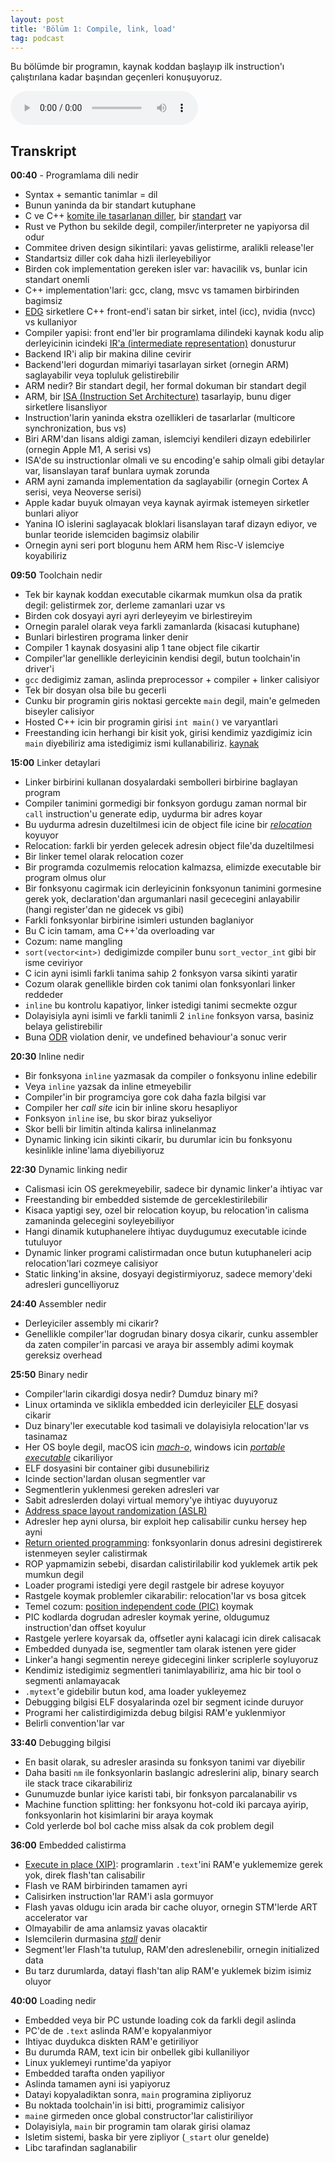 ```yaml
---
layout: post
title: 'Bölüm 1: Compile, link, load'
tag: podcast
---
```


Bu bölümde bir programın, kaynak koddan başlayıp ilk instruction'ı çalıştırılana kadar başından geçenleri konuşuyoruz.

<audio class="audio" controls>
    <source src="https://drive.google.com/uc?export=download&id=1iwXQSXuAIlSmsHfy85f-glTjAA9rG6yG" type="audio/mp3" />
</audio>

## Transkript

**00:40** - Programlama dili nedir

+ Syntax + semantic tanimlar = dil
+ Bunun yaninda da bir standart kutuphane
+ C ve C++ [komite ile tasarlanan diller][design-by-committee], bir [standart](https://eel.is/c++draft/) var
+ Rust ve Python bu sekilde degil, compiler/interpreter ne yapiyorsa dil odur
+ Commitee driven design sikintilari: yavas gelistirme, aralikli release'ler
+ Standartsiz diller cok daha hizli ilerleyebiliyor
+ Birden cok implementation gereken isler var: havacilik vs, bunlar icin standart onemli
+ C++ implementation'lari: gcc, clang, msvc vs tamamen birbirinden bagimsiz
+ [EDG](https://www.edg.com/c) sirketlere C++ front-end'i satan bir sirket, intel (icc), nvidia (nvcc) vs kullaniyor
+ Compiler yapisi: front end'ler bir programlama dilindeki kaynak kodu alip derleyicinin icindeki [IR'a (intermediate representation)][ir] donusturur
+ Backend IR'i alip bir makina diline cevirir
+ Backend'leri dogurdan mimariyi tasarlayan sirket (ornegin ARM) saglayabilir veya topluluk gelistirebilir
+ ARM nedir? Bir standart degil, her formal dokuman bir standart degil
+ ARM, bir [ISA (Instruction Set Architecture)][isa] tasarlayip, bunu diger sirketlere lisansliyor
+ Instruction'larin yaninda ekstra ozellikleri de tasarlarlar (multicore synchronization, bus vs)
+ Biri ARM'dan lisans aldigi zaman, islemciyi kendileri dizayn edebilirler (ornegin Apple M1, A serisi vs)
+ ISA'de su instructionlar olmali ve su encoding'e sahip olmali gibi detaylar var, lisanslayan taraf bunlara uymak zorunda
+ ARM ayni zamanda implementation da saglayabilir (ornegin Cortex A serisi, veya Neoverse serisi) 
+ Apple kadar buyuk olmayan veya kaynak ayirmak istemeyen sirketler bunlari aliyor
+ Yanina IO islerini saglayacak bloklari lisanslayan taraf dizayn ediyor, ve bunlar teoride islemciden bagimsiz olabilir
+ Ornegin ayni seri port blogunu hem ARM hem Risc-V islemciye koyabiliriz

**09:50** Toolchain nedir

+ Tek bir kaynak koddan executable cikarmak mumkun olsa da pratik degil: gelistirmek zor, derleme zamanlari uzar vs
+ Birden cok dosyayi ayri ayri derleyeyim ve birlestireyim
+ Ornegin paralel olarak veya farkli zamanlarda (kisacasi kutuphane)
+ Bunlari birlestiren programa linker denir
+ Compiler 1 kaynak dosyasini alip 1 tane object file cikartir
+ Compiler'lar genellikle derleyicinin kendisi degil, butun toolchain'in driver'i
+ `gcc` dedigimiz zaman, aslinda preprocessor + compiler + linker calisiyor
+ Tek bir dosyan olsa bile bu gecerli
+ Cunku bir programin giris noktasi gercekte `main` degil, main'e gelmeden biseyler calisiyor
+ Hosted C++ icin bir programin girisi `int main()` ve varyantlari
+ Freestanding icin herhangi bir kisit yok, girisi kendimiz yazdigimiz icin `main` diyebiliriz ama istedigimiz ismi kullanabiliriz. [kaynak][freestanding_main]

**15:00** Linker detaylari

+ Linker birbirini kullanan dosyalardaki sembolleri birbirine baglayan program
+ Compiler tanimini gormedigi bir fonksyon gordugu zaman normal bir `call` instruction'u generate edip, uydurma bir adres koyar
+ Bu uydurma adresin duzeltilmesi icin de object file icine bir [_relocation_][relocation] koyuyor
+ Relocation: farkli bir yerden gelecek adresin object file'da duzeltilmesi
+ Bir linker temel olarak relocation cozer
+ Bir programda cozulmemis relocation kalmazsa, elimizde executable bir program olmus olur
+ Bir fonksyonu cagirmak icin derleyicinin fonksyonun tanimini gormesine gerek yok, declaration'dan argumanlari nasil gececegini anlayabilir (hangi register'dan ne gidecek vs gibi)
+ Farkli fonksyonlar birbirine isimleri ustunden baglaniyor
+ Bu C icin tamam, ama C++'da overloading var
+ Cozum: name mangling
+ `sort(vector<int>)` dedigimizde compiler bunu `sort_vector_int` gibi bir isme ceviriyor
+ C icin ayni isimli farkli tanima sahip 2 fonksyon varsa sikinti yaratir
+ Cozum olarak genellikle birden cok tanimi olan fonksyonlari linker reddeder
+ `inline` bu kontrolu kapatiyor, linker istedigi tanimi secmekte ozgur
+ Dolayisiyla ayni isimli ve farkli tanimli 2 `inline` fonksyon varsa, basiniz belaya gelistirebilir
+ Buna [ODR][odr] violation denir, ve undefined behaviour'a sonuc verir

**20:30** Inline nedir

+ Bir fonksyona `inline` yazmasak da compiler o fonksyonu inline edebilir
+ Veya `inline` yazsak da inline etmeyebilir
+ Compiler'in bir programciya gore cok daha fazla bilgisi var
+ Compiler her _call site_ icin bir inline skoru hesapliyor
+ Fonksyon `inline` ise, bu skor biraz yukseliyor
+ Skor belli bir limitin altinda kalirsa inlinelanmaz
+ Dynamic linking icin sikinti cikarir, bu durumlar icin bu fonksyonu kesinlikle inline'lama diyebiliyoruz

**22:30** Dynamic linking nedir

+ Calismasi icin OS gerekmeyebilir, sadece bir dynamic linker'a ihtiyac var
+ Freestanding bir embedded sistemde de gerceklestirilebilir
+ Kisaca yaptigi sey, ozel bir relocation koyup, bu relocation'in calisma zamaninda gelecegini soyleyebiliyor
+ Hangi dinamik kutuphanelere ihtiyac duydugumuz executable icinde tutuluyor
+ Dynamic linker programi calistirmadan once butun kutuphaneleri acip relocation'lari cozmeye calisiyor
+ Static linking'in aksine, dosyayi degistirmiyoruz, sadece memory'deki adresleri guncelliyoruz

**24:40** Assembler nedir

+ Derleyiciler assembly mi cikarir?
+ Genellikle compiler'lar dogrudan binary dosya cikarir, cunku assembler da zaten compiler'in parcasi ve araya bir assembly adimi koymak gereksiz overhead

**25:50** Binary nedir

+ Compiler'larin cikardigi dosya nedir? Dumduz binary mi?
+ Linux ortaminda ve siklikla embedded icin derleyiciler [ELF][elf] dosyasi cikarir
+ Duz binary'ler executable kod tasimali ve dolayisiyla relocation'lar vs tasinamaz
+ Her OS boyle degil, macOS icin [_mach-o_][mach-o], windows icin [_portable executable_][pe] cikariliyor
+ ELF dosyasini bir container gibi dusunebiliriz
+ Icinde section'lardan olusan segmentler var
+ Segmentlerin yuklenmesi gereken adresleri var
+ Sabit adreslerden dolayi virtual memory'ye ihtiyac duyuyoruz
+ [Address space layout randomization (ASLR)][aslr]
+ Adresler hep ayni olursa, bir exploit hep calisabilir cunku hersey hep ayni
+ [Return oriented programming][rop]: fonksyonlarin donus adresini degistirerek istenmeyen seyler calistirmak
+ ROP yapmamizin sebebi, disardan calistirilabilir kod yuklemek artik pek mumkun degil
+ Loader programi istedigi yere degil rastgele bir adrese koyuyor
+ Rastgele koymak problemler cikarabilir: relocation'lar vs bosa gitcek
+ Temel cozum: [position independent code (PIC)][pic] koymak
+ PIC kodlarda dogrudan adresler koymak yerine, oldugumuz instruction'dan offset koyulur
+ Rastgele yerlere koyarsak da, offsetler ayni kalacagi icin direk calisacak
+ Embedded dunyada ise, segmentler tam olarak istenen yere gider
+ Linker'a hangi segmentin nereye gidecegini linker scriplerle soyluyoruz
+ Kendimiz istedigimiz segmentleri tanimlayabiliriz, ama hic bir tool o segmenti anlamayacak
+ `.mytext`'e gidebilir butun kod, ama loader yukleyemez
+ Debugging bilgisi ELF dosyalarinda ozel bir segment icinde duruyor
+ Programi her calistirdigimizda debug bilgisi RAM'e yuklenmiyor
+ Belirli convention'lar var

**33:40** Debugging bilgisi

+ En basit olarak, su adresler arasinda su fonksyon tanimi var diyebilir
+ Daha basiti `nm` ile fonksyonlarin baslangic adreslerini alip, binary search ile stack trace cikarabiliriz
+ Gunumuzde bunlar iyice karisti tabi, bir fonksyon parcalanabilir vs
+ Machine function splitting: her fonksyonu hot-cold iki parcaya ayirip, fonksyonlarin hot kisimlarini bir araya koymak
+ Cold yerlerde bol bol cache miss alsak da cok problem degil

**36:00** Embedded calistirma

+ [Execute in place (XIP)][xip]: programlarin `.text`'ini RAM'e yuklememize gerek yok, direk flash'tan calisabilir
+ Flash ve RAM birbirinden tamamen ayri
+ Calisirken instruction'lar RAM'i asla gormuyor
+ Flash yavas oldugu icin arada bir cache oluyor, ornegin STM'lerde ART accelerator var
+ Olmayabilir de ama anlamsiz yavas olacaktir
+ Islemcilerin durmasina [_stall_][stall] denir
+ Segment'ler Flash'ta tutulup, RAM'den adreslenebilir, ornegin initialized data
+ Bu tarz durumlarda, datayi flash'tan alip RAM'e yuklemek bizim isimiz oluyor

**40:00** Loading nedir

+ Embedded veya bir PC ustunde loading cok da farkli degil aslinda
+ PC'de de `.text` aslinda RAM'e kopyalanmiyor
+ Ihtiyac duydukca diskten RAM'e getiriliyor
+ Bu durumda RAM, text icin bir onbellek gibi kullaniliyor
+ Linux yuklemeyi runtime'da yapiyor
+ Embedded tarafta onden yapiliyor
+ Aslinda tamamen ayni isi yapiyoruz
+ Datayi kopyaladiktan sonra, `main` programina zipliyoruz
+ Bu noktada toolchain'in isi bitti, programimiz calisiyor
+ `main`e girmeden once global constructor'lar calistiriliyor
+ Dolayisiyla, `main` bir programin tam olarak girisi olamaz
+ Isletim sistemi, baska bir yere zipliyor (`_start` olur genelde)
+ Libc tarafindan saglanabilir

[relocation]: https://en.wikipedia.org/wiki/Relocation_(computing)
[ir]: https://en.wikipedia.org/wiki/Intermediate_representation
[isa]: https://en.wikipedia.org/wiki/Instruction_set_architecture
[freestanding_main]: https://eel.is/c++draft/basic.start.main#:implementation,freestanding
[odr]: https://en.wikipedia.org/wiki/One_Definition_Rule
[rop]: https://en.wikipedia.org/wiki/Return-oriented_programming
[pic]: https://en.wikipedia.org/wiki/Position-independent_code
[aslr]: https://en.wikipedia.org/wiki/Address_space_layout_randomization
[elf]: https://en.wikipedia.org/wiki/Executable_and_Linkable_Format
[mach-o]: https://en.wikipedia.org/wiki/Mach-O
[pe]: https://en.wikipedia.org/wiki/Portable_Executable
[stall]: https://en.wikipedia.org/wiki/Pipeline_stall
[xip]: https://en.wikipedia.org/wiki/Execute_in_place
[design-by-committee]: https://en.wikipedia.org/wiki/Design_by_committee